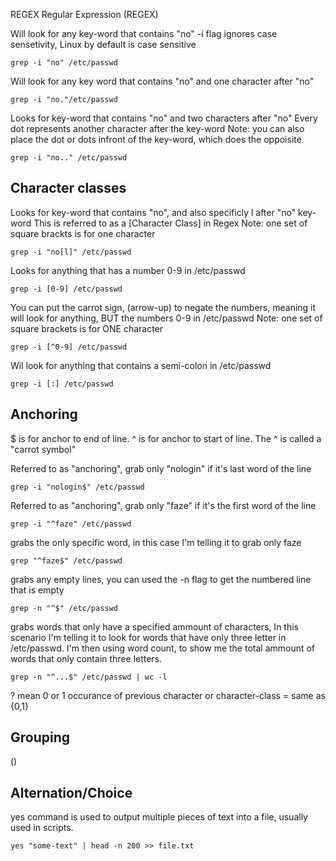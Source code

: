 REGEX
Regular Expression (REGEX)



Will look for any key-word that contains "no" 
-i flag ignores case sensetivity, Linux by default is case sensitive
```
grep -i "no" /etc/passwd
```


Will look for any key word that contains "no" and one character after "no"
```
grep -i "no."/etc/passwd
```


Looks for key-word that contains "no" and two characters after "no" Every dot represents another character after the key-word
Note: you can also place the dot or dots infront of the key-word, which does the oppoisite 
```
grep -i "no.." /etc/passwd
```




Character classes
-----------------

Looks for key-word that contains "no", and also specificly l after "no" key-word
This is referred to as a [Character Class] in Regex
Note: one set of square brackts is for one character


```
grep -i "no[l]" /etc/passwd 
```



Looks for anything that has a number 0-9 in /etc/passwd 
```
grep -i [0-9] /etc/passwd
```



You can put the carrot sign, (arrow-up) to negate the numbers, meaning it will look for anything, BUT the numbers 0-9 in /etc/passwd
Note: one set of square brackets is for ONE character
```
grep -i [^0-9] /etc/passwd
```


Wil look for anything that contains a semi-colon in /etc/passwd 
```
grep -i [:] /etc/passwd 
```





Anchoring
-----------
$ is for anchor to end of line.
^ is for anchor to start of line. The ^ is called a "carrot symbol"

Referred to as "anchoring", grab only "nologin" if it's last word of the line 
```
grep -i "nologin$" /etc/passwd
```


Referred to as "anchoring", grab only "faze" if it's the first word of the line 
```
grep -i "^faze" /etc/passwd
```



grabs the only specific word, in this case I'm telling it to grab only faze
```
grep "^faze$" /etc/passwd
```


grabs any empty lines, you can used the -n flag to get the numbered line that is empty 

```
grep -n "^$" /etc/passwd
```


grabs words that only have a specified ammount of characters, In this scenario I'm telling it to look for words that have only three letter in /etc/passwd. I'm then using word count, to show me the total ammount of words that only contain three letters. 

```
grep -n "^...$" /etc/passwd | wc -l
```


? mean 0 or 1 occurance of previous character or character-class = same as {0,1}

Grouping
---------
()

Alternation/Choice
------------------



yes command is used to output multiple pieces of text into a file, usually used in scripts.

```
yes "some-text" | head -n 200 >> file.txt
```
